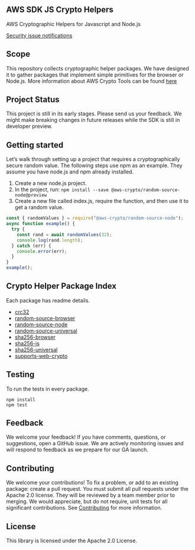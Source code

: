 ## AWS SDK JS Crypto Helpers

AWS Cryptographic Helpers for Javascript and Node.js

[Security issue notifications](./CONTRIBUTING.md#security-issue-notifications)

## Scope

This repository collects cryptographic helper packages. We have designed it to gather packages that implement simple primitives for the browser or Node.js. More information about AWS Crypto Tools can be found [here](https://docs.aws.amazon.com/aws-crypto-tools/index.html?id=docs_gateway#lang/en_us)

## Project Status

This project is still in its early stages. Please send us your feedback. We might make breaking changes in future releases while the SDK is still in developer preview.

## Getting started

Let’s walk through setting up a project that requires a cryptographically secure random value. The following steps use npm as an example. They assume you have node.js and npm already installed.

1. Create a new node.js project.
2. In the project, run: `npm install --save @aws-crypto/random-source-node@preview`
3. Create a new file called index.js, require the function, and then use it to get a random value.

```javascript
const { randomValues } = require("@aws-crypto/random-source-node");
async function example() {
  try {
    const rand = await randomValues(32);
    console.log(rand.length);
  } catch (err) {
    console.error(err);
  }
}
example();
```

## Crypto Helper Package Index

Each package has readme details.

- [crc32](packages/crc32)
- [random-source-browser](packages/random-source-browser)
- [random-source-node](packages/random-source-node)
- [random-source-universal](packages/random-source-universal)
- [sha256-browser](packages/sha256-browser)
- [sha256-js](packages/sha256-js)
- [sha256-universal](packages/sha256-universal)
- [supports-web-crypto](packages/supports-web-crypto)

## Testing

To run the tests in every package.

```
npm install
npm test
```

## Feedback

We welcome your feedback! If you have comments, questions, or suggestions, open a GitHub issue.
We are actively monitoring issues and will respond to feedback as we prepare for our GA launch.

## Contributing

We welcome your contributions! To fix a problem, or add to an existing package: create a pull request.
You must submit all pull requests under the Apache 2.0 license. They will be reviewed by a team member prior to merging.
We would appreciate, but do not require, unit tests for all significant contributions. See [Contributing](CONTRIBUTING.md) for more information.

## License

This library is licensed under the Apache 2.0 License.
